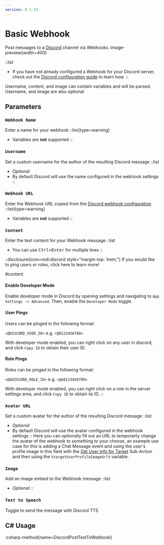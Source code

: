 ```yaml
---
version: 0.1.14
---
```


# Basic Webhook
Post messages to a [Discord](https://discord.gg) channel via Webhooks
:image-preview{width=400}

::list
- If you have not already configured a Webhook for your Discord server, check out the
[Discord configuration guide](/guide/integrations/discord) to learn how.
::

Username, content, and image can contain variables and will be parsed.
Username, and image are also optional

## Parameters
### `Webhook Name`
Enter a name for your webhook
::list{type=warning}
- Variables are **not** supported
::

### `Username`
Set a custom username for the author of the resulting Discord message
::list
- *Optional*
- By default Discord will use the name configured in the webhook settings
::

### `Webhook URL`
Enter the Webhook URL copied from the [Discord webhook configuration](/guide/integrations/discord)
::list{type=warning}
- Variables are **not** supported
::

### `Content`
Enter the text content for your Webhook message
::list
- You can use <kbd>Ctrl+Enter</kbd> for multiple lines
::

::disclosure{icon=mdi:discord style="margin-top: 1rem;"}
If you would like to ping users or roles, click here to learn more!

#content
#### Enable Developer Mode
Enable developer mode in Discord by opening settings and navigating to `App Settings -> Advanced`. Then, enable the `Developer Mode` toggle.

#### User Pings
Users can be pinged in the following format:

`<@DISCORD_USER_ID>` e.g. `<@0123456789>`

With developer mode enabled, you can right click on any user in discord, and click `Copy ID` to obtain their user ID.

#### Role Pings
Roles can be pinged in the following format:

`<@&DISCORD_ROLE_ID>` e.g. `<@&0123456789>`

With developer mode enabled, you can right click on a role in the server settings area, and click `Copy ID` to obtain its ID.
::


### `Avatar URL`
Set a custom avatar for the author of the resulting Discord message
::list
- *Optional*
- By default Discord will use the avatar configured in the webhook settings
::
Here you can optionally fill out an URL to temporarily change the avatar of the webhook to something to your choose, an example use case for this is adding a Chat Message event and using the user's profile image in this field with the [Get User Info for Target](/Sub-Actions/Twitch/Get-User-Info-for-Target) Sub-Action and then using the `%targetUserProfileImageUrl%` variable.

### `Image`
Add an image embed to the Webhook message
::list
- *Optional*
::

### `Text to Speech`
Toggle to send the message with Discord TTS

## C# Usage
:csharp-method{name=DiscordPostTextToWebhook}